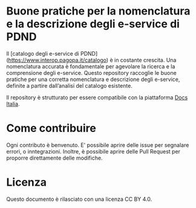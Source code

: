 # Buone pratiche per la nomenclatura e la descrizione degli e-service di PDND

Il [catalogo degli e-service di PDND] (https://www.interop.pagopa.it/catalogo) è in costante crescita. Una nomenclatura accurata è fondamentale per agevolare la ricerca e la comprensione degli e-service. Questo repository raccoglie le buone pratiche per una corretta nomenclatura e descrizione degli e-service, definite a partire dall’analisi del catalogo esistente.


Il repository è strutturato per essere compatibile con la piattaforma [Docs
Italia](https://italia.github.io/pdnd-guida-nomenclatura-eservice/docs/buone-pratiche-per-il-nome.html). 


# Come contribuire

Ogni contributo è benvenuto. E' possibile aprire delle issue per segnalare errori, o inntegrazioni. Inoltre, è possibile aprire delle Pull Request per proporre direttamente delle modifiche.

# Licenza 

Questo documento è rilasciato con una licenza CC BY 4.0.
